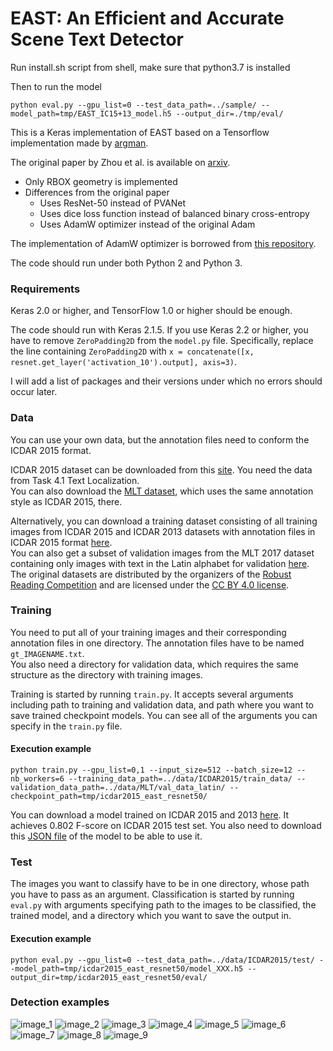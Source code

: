 
# EAST: An Efficient and Accurate Scene Text Detector

Run install.sh script from shell, make sure that python3.7 is installed

Then to run the model
```
python eval.py --gpu_list=0 --test_data_path=../sample/ --model_path=tmp/EAST_IC15+13_model.h5 --output_dir=./tmp/eval/
```

This is a Keras implementation of EAST based on a Tensorflow implementation made by [argman](https://github.com/argman/EAST).

The original paper by Zhou et al. is available on [arxiv](https://arxiv.org/abs/1704.03155).

+ Only RBOX geometry is implemented
+ Differences from the original paper
    + Uses ResNet-50 instead of PVANet
    + Uses dice loss function instead of balanced binary cross-entropy
    + Uses AdamW optimizer instead of the original Adam

The implementation of AdamW optimizer is borrowed from [this repository](https://github.com/shaoanlu/AdamW-and-SGDW).

The code should run under both Python 2 and Python 3.

### Requirements

Keras 2.0 or higher, and TensorFlow 1.0 or higher should be enough.

The code should run with Keras 2.1.5. If you use Keras 2.2 or higher, you have to remove `ZeroPadding2D` from the `model.py` file. Specifically, replace the line containing `ZeroPadding2D` with `x = concatenate([x, resnet.get_layer('activation_10').output], axis=3)`.

I will add a list of packages and their versions under which no errors should occur later.

### Data

You can use your own data, but the annotation files need to conform the ICDAR 2015 format.

ICDAR 2015 dataset can be downloaded from this [site](http://rrc.cvc.uab.es/?ch=4&com=introduction). You need the data from Task 4.1 Text Localization.\
You can also download the [MLT dataset](http://rrc.cvc.uab.es/?ch=8&com=introduction), which uses the same annotation style as ICDAR 2015, there.

Alternatively, you can download a training dataset consisting of all training images from ICDAR 2015 and ICDAR 2013 datasets with annotation files in ICDAR 2015 format [here](https://drive.google.com/a/nlab-mpg.jp/uc?id=1p9a3K0czxIJ6zx0cFMURnKg5ydTK3jlk&export=download).\
You can also get a subset of validation images from the MLT 2017 dataset containing only images with text in the Latin alphabet for validation [here](https://drive.google.com/a/nlab-mpg.jp/uc?id=1Ljye_kHCfZ54wHQINOivgClUAj8EF-v-&export=download).\
The original datasets are distributed by the organizers of the [Robust Reading Competition](http://rrc.cvc.uab.es/) and are licensed under the [CC BY 4.0 license](https://creativecommons.org/licenses/by/4.0/).

### Training

You need to put all of your training images and their corresponding annotation files in one directory. The annotation files have to be named `gt_IMAGENAME.txt`.\
You also need a directory for validation data, which requires the same structure as the directory with training images.

Training is started by running `train.py`. It accepts several arguments including path to training and validation data, and path where you want to save trained checkpoint models. You can see all of the arguments you can specify in the `train.py` file.

#### Execution example
```
python train.py --gpu_list=0,1 --input_size=512 --batch_size=12 --nb_workers=6 --training_data_path=../data/ICDAR2015/train_data/ --validation_data_path=../data/MLT/val_data_latin/ --checkpoint_path=tmp/icdar2015_east_resnet50/
```

You can download a model trained on ICDAR 2015 and 2013 [here](https://drive.google.com/file/d/1hfIzGuQn-xApDYiucMDZvOCosyAVwvku/view?usp=sharing). It achieves 0.802 F-score on ICDAR 2015 test set. You also need to download this [JSON file](https://drive.google.com/file/d/1gnkdCToYQfdU3ssaOareFTBr0Nz6u4rr/view?usp=sharing) of the model to be able to use it.

### Test

The images you want to classify have to be in one directory, whose path you have to pass as an argument. Classification is started by running `eval.py` with arguments specifying path to the images to be classified, the trained model, and a directory which you want to save the output in.

#### Execution example
```
python eval.py --gpu_list=0 --test_data_path=../data/ICDAR2015/test/ --model_path=tmp/icdar2015_east_resnet50/model_XXX.h5 --output_dir=tmp/icdar2015_east_resnet50/eval/
```

### Detection examples
![image_1](examples/img_12.jpg)
![image_2](examples/img_13.jpg)
![image_3](examples/img_14.jpg)
![image_4](examples/img_15.jpg)
![image_5](examples/img_28.jpg)
![image_6](examples/img_29.jpg)
![image_7](examples/img_33.jpg)
![image_8](examples/img_37.jpg)
![image_9](examples/img_42.jpg)
